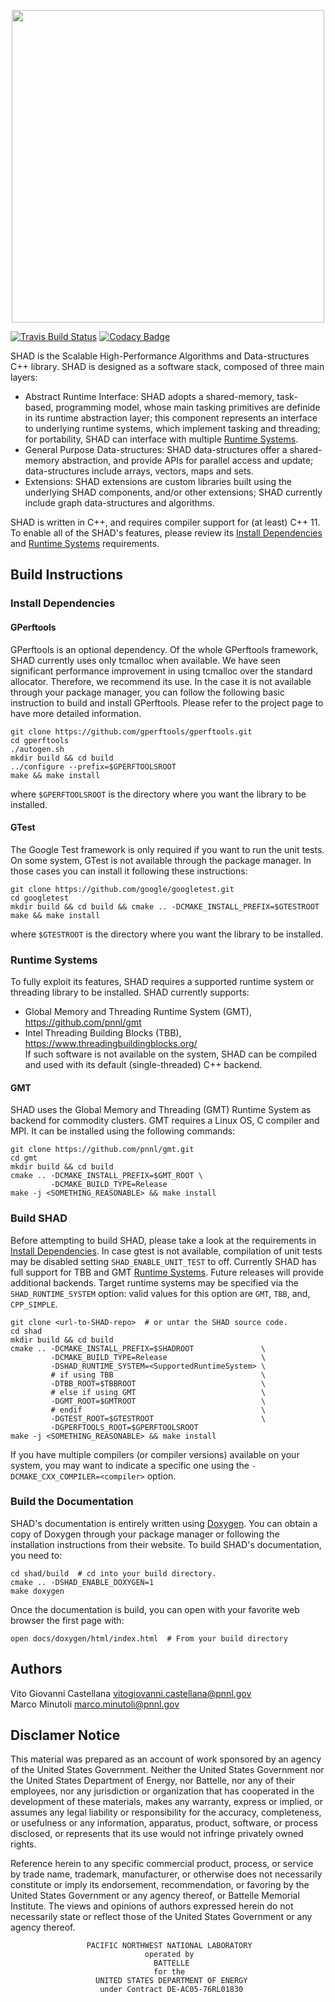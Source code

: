 <p align="center">
  <img src="https://github.com/pnnl/SHAD/blob/update-documentation/docs/shad_logo.jpg" width="500"/>
</p>

[![Travis Build Status](https://travis-ci.org/pnnl/SHAD.svg?branch=master)](https://travis-ci.org/pnnl/SHAD)
[![Codacy Badge](https://api.codacy.com/project/badge/Grade/d353a0bb182a47da80e5711c4e39ca0c)](https://www.codacy.com/project/mminutoli/SHAD/dashboard?utm_source=github.com&amp;utm_medium=referral&amp;utm_content=pnnl/SHAD&amp;utm_campaign=Badge_Grade_Dashboard)

SHAD is the Scalable High-Performance Algorithms and Data-structures C++ library. SHAD is designed as a software stack, composed of three main layers:
- Abstract Runtime Interface: SHAD adopts a shared-memory, task-based, programming model, whose main tasking primitives are definide in its runtime abstraction layer; this component represents an interface to underlying runtime systems, which implement tasking and threading; for portability, SHAD can interface with multiple [Runtime Systems](#runtime-systems).
- General Purpose Data-structures: SHAD data-structures offer a shared-memory abstraction, and provide APIs for parallel access and update; data-structures include arrays, vectors, maps and sets.
- Extensions: SHAD extensions are custom libraries built using the underlying SHAD components, and/or other extensions; SHAD currently include graph data-structures and algorithms.  
  
SHAD is written in C++, and requires compiler support for (at least) C++ 11.
To enable all of the SHAD's features, please review its [Install Dependencies](#install-dependencies) and [Runtime Systems](#runtime-systems) requirements.

## Build Instructions

### Install Dependencies

#### GPerftools

GPerftools is an optional dependency.  Of the whole GPerftools framework, SHAD currently uses only tcmalloc when available.  We have seen significant performance improvement in using tcmalloc over the standard allocator.  Therefore, we recommend its use.  In the case it is not available through your package manager, you can follow the following basic instruction to build and install GPerftools.  Please refer to the project page to have more detailed information.

```
git clone https://github.com/gperftools/gperftools.git
cd gperftools
./autogen.sh
mkdir build && cd build
../configure --prefix=$GPERFTOOLSROOT
make && make install
```

where ```$GPERFTOOLSROOT``` is the directory where you want the library to be installed.

#### GTest

The Google Test framework is only required if you want to run the unit tests.  On some system, GTest is not available through the package manager.  In those cases you can install it following these instructions:

```
git clone https://github.com/google/googletest.git
cd googletest
mkdir build && cd build && cmake .. -DCMAKE_INSTALL_PREFIX=$GTESTROOT
make && make install
```

where ```$GTESTROOT``` is the directory where you want the library to be installed.

### Runtime Systems
To fully exploit its features, SHAD requires a supported runtime system or threading library to be installed. SHAD currently supports:
- Global Memory and Threading Runtime System (GMT), https://github.com/pnnl/gmt
- Intel Threading Building Blocks (TBB), https://www.threadingbuildingblocks.org/  
If such software is not available on the system, SHAD can be compiled and used with its default (single-threaded) C++ backend.

#### GMT
SHAD uses the Global Memory and Threading (GMT) Runtime System as backend for commodity clusters.
GMT requires a Linux OS, C compiler and MPI. It can be installed using the following commands:

```
git clone https://github.com/pnnl/gmt.git
cd gmt
mkdir build && cd build
cmake .. -DCMAKE_INSTALL_PREFIX=$GMT_ROOT \
         -DCMAKE_BUILD_TYPE=Release
make -j <SOMETHING_REASONABLE> && make install
```

### Build SHAD

Before attempting to build SHAD, please take a look at the requirements in [Install Dependencies](#install-dependencies).
In case gtest is not available, compilation of unit tests may be disabled setting ```SHAD_ENABLE_UNIT_TEST``` to off.
Currently SHAD has full support for TBB and GMT [Runtime Systems](#runtime-systems).  Future releases will provide additional backends. Target runtime systems may be specified via the ```SHAD_RUNTIME_SYSTEM``` option: valid values for this option are ```GMT```, ```TBB```, and, ```CPP_SIMPLE```.

```
git clone <url-to-SHAD-repo>  # or untar the SHAD source code.
cd shad
mkdir build && cd build
cmake .. -DCMAKE_INSTALL_PREFIX=$SHADROOT               \
         -DCMAKE_BUILD_TYPE=Release                     \
         -DSHAD_RUNTIME_SYSTEM=<SupportedRuntimeSystem> \
         # if using TBB                                 \
         -DTBB_ROOT=$TBBROOT                            \
         # else if using GMT                            \
         -DGMT_ROOT=$GMTROOT                            \
         # endif                                        \
         -DGTEST_ROOT=$GTESTROOT                        \
         -DGPERFTOOLS_ROOT=$GPERFTOOLSROOT
make -j <SOMETHING_REASONABLE> && make install
```
If you have multiple compilers (or compiler versions) available on your system, you may want to indicate a specific one using the ```-DCMAKE_CXX_COMPILER=<compiler>``` option.

### Build the Documentation

SHAD's documentation is entirely written using [Doxygen](http://www.doxygen.org).  You can obtain a copy of Doxygen through your package manager or following the installation instructions from their website.  To build SHAD's documentation, you need to:
```
cd shad/build  # cd into your build directory.
cmake .. -DSHAD_ENABLE_DOXYGEN=1
make doxygen
```

Once the documentation is build, you can open with your favorite web browser the first page with:
```
open docs/doxygen/html/index.html  # From your build directory
```
## Authors
Vito Giovanni Castellana <vitogiovanni.castellana@pnnl.gov>  
Marco Minutoli <marco.minutoli@pnnl.gov>

## Disclamer Notice
This material was prepared as an account of work sponsored by an agency of the United States Government.  Neither the United States Government nor the United States Department of Energy, nor Battelle, nor any of their employees, nor any jurisdiction or organization that has cooperated in the development of these materials, makes any warranty, express or implied, or assumes any legal liability or responsibility for the accuracy, completeness, or usefulness or any information, apparatus, product, software, or process disclosed, or represents that its use would not infringe privately owned rights.

Reference herein to any specific commercial product, process, or service by trade name, trademark, manufacturer, or otherwise does not necessarily constitute or imply its endorsement, recommendation, or favoring by the United States Government or any agency thereof, or Battelle Memorial Institute. The views and opinions of authors expressed herein do not necessarily state or reflect those of the United States Government or any agency thereof.

                     PACIFIC NORTHWEST NATIONAL LABORATORY
                                  operated by
                                    BATTELLE
                                    for the
                       UNITED STATES DEPARTMENT OF ENERGY
                        under Contract DE-AC05-76RL01830
